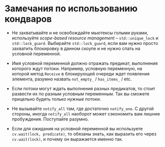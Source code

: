 # Замечания по использованию кондваров

- Не захватывайте и не освобождайте мьютексы голыми руками, используйте *scope-based resource management* – `std::unique_lock` и `std::lock_guard`. Выбирайте `std::lock_guard`, если вам нужно просто захватить блокировку в данном скоупе и не нужно спать на условной переменной.

- Имя условной переменной должно отражать предикат, выполнения которого ждут потоки. Например, условную переменную, на которой метод `Receive` в блокирующей очереди ждет появления элемента, разумно назвать `not_empty_` / `has_items_` / etc.

- Если потоки могут ждать выполнения разных предикатов, то стоит развести их по разным условным переменным. Так вы сможете прицельно будить только нужные потоки.

- Не вызывайте `notify_all` там, где достаточно `notify_one`. С другой стороны, иногда `notify_all` наоборот может сэкономить вам лишние пробуждения. Поступайте разумно.

- Если для ожидания на условной переменной вы используете `cv.wait(lock, predicate)`, то обязаны знать, как выразить его через `cv.wait(lock)`, и почему он выражается именно так.

